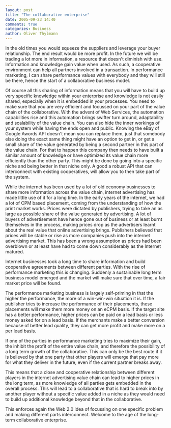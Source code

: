 ```yaml
---
layout: post
title: "The collaborative enterprise"
date: 2005-09-23 14:40
comments: true
categories: Business
author: Oliver Thylmann
---
```



In the old times you would squeeze the suppliers and leverage your buyer relationship. The end result would be more profit. In the future we will be trading a lot more in information, a resource that doesn't diminish with use. Information and knowledge gain value when used. As such, a cooperative environment can help all partners involved in a transaction. In performance marketing, I can share performance values with everybody and they will still be there, hence the start of a collaborative business model. 

Of course all this sharing of information means that you will have to build up very specific knowledge within your enterprise and knowledge is not easily shared, especially when it is embedded in your processes. You need to make sure that you are very efficient and focussed on your part of the value chain of the collaborative. With the advent of Web Services, the automation capabilities rise and this automation brings swifter turn around, adaptability and scalability of the value chain. You can also hide the inner workings of your system while having the ends open and public. Knowing the eBay of Google Awords API doesn't mean you can replace them, just that somebody else doing the exact same thing might have an option to get in, or get a small share of the value generated by being a second partner in this part of the value chain. For that to happen this company then needs to have built a similar amount of knowledge or have optimized its value chain more efficiently than the other party. This might be done by going into a specific niche and being better in that niche only. A good a robust API that can interconnect with existing cooperatives, will allow you to then take part of the system.

While the internet has been used by a lot of old economy businesses to share more information across the value chain, internet advertising has made little use of it for a long time. In the early years of the internet, we had a lot of CPM based placement, coming from the understanding of how the print market works. Prices were dictated by publishers, trying to take an as large as possible share of the value generated by advertising. A lot of buyers of advertisement have hence gone out of business or at least burnt themselves in the process, making prices drop as the advertisers learnt about the real value that online advertising brings. Publishers believed that prices will be stable or rise as more companies push into the internet advertising market. This has been a wrong assumption as prices had been overblown or at least have had to come down considerably as the Internet matured.

Internet businesses took a long time to share information and build cooperative agreements between different parties. With the rise of performance marketing this is changing. Suddenly a sustainable long term business model emerged and the market will make sure that over time, a fair market price will be found. 

The performance marketing business is largely self-priming in that the higher the performance, the more of a win-win-win situation it is. If the publisher tries to increase the performance of their placements, these placements will make them more money on an eCPM basis. If the target site has a better performance, higher prices can be paid on a lead basis or less money asked for on a lead basis. If the merchants make a better conversion because of better lead quality, they can get more profit and make more on a per lead basis.

If one of the parties in performance marketing tries to maximize their gain, the inhibit the profit of the entire value chain, and therefore the possibility of a long term growth of the collaborative. This can only be the best route if it is believed by that one party that other players will emerge that pay more for what they deliver in the future, even if the current partner breaks away.

This means that a close and cooperative relationship between different players in the internet advertising value chain can lead to higher prices in the long term, as more knowledge of all parties gets embedded in the overall process. This will lead to a collaborative that is hard to break into by another player without a specific value added in a niche as they would need to build up additional knowledge beyond that in the collaborative.

This enforces again the Web 2.0 idea of focussing on one specific problem and making different parts interconnect. Welcome to the age of the long-term collaborative enterprise.


